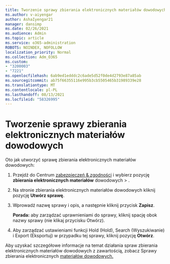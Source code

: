 ```yaml
---
title: Tworzenie sprawy zbierania elektronicznych materiałów dowodowych
ms.author: v-aiyengar
author: AshaIyengar21
manager: dansimp
ms.date: 02/26/2021
ms.audience: Admin
ms.topic: article
ms.service: o365-administration
ROBOTS: NOINDEX, NOFOLLOW
localization_priority: Normal
ms.collection: Adm_O365
ms.custom:
- "3200003"
- "7221"
ms.openlocfilehash: 6ab9ed1edddc2c6ade5d52f0de4d2793e87a85ab
ms.sourcegitcommit: ab75f66355116e995b3cb5505465b31989339e28
ms.translationtype: MT
ms.contentlocale: pl-PL
ms.lasthandoff: 08/13/2021
ms.locfileid: "58326995"
---
```

# <a name="create-an-ediscovery-case"></a>Tworzenie sprawy zbierania elektronicznych materiałów dowodowych

Oto jak utworzyć sprawę zbierania elektronicznych materiałów dowodowych:

1. Przejdź do Centrum [zabezpieczeń & zgodności](https://go.microsoft.com/fwlink/p/?linkid=2077143) i wybierz pozycję **zbierania elektronicznych materiałów** dowodowych  >  .
1. Na stronie zbierania elektronicznych materiałów dowodowych kliknij pozycję **Utwórz sprawę**.
1. Wprowadź nazwę sprawy i opis, a następnie kliknij przycisk **Zapisz**.
    
    **Porada:** aby zarządzać uprawnieniami do sprawy, kliknij spację obok nazwy sprawy (nie klikaj przycisku Otwórz).
1. Aby zarządzać ustawieniami funkcji Hold (Hold), Search (Wyszukiwanie) i Export (Eksportuj) w przypadku tej sprawy, kliknij pozycję **Otwórz**.

Aby uzyskać szczegółowe informacje na temat działania spraw zbierania elektronicznych materiałów dowodowych z zawartością, zobacz Sprawy zbierania elektronicznych [materiałów dowodowych.](https://go.microsoft.com/fwlink/?linkid=2101589)

